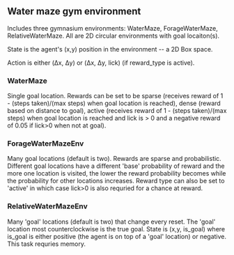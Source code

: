 ## Water maze gym environment 

Includes three gymnasium environments: WaterMaze, ForageWaterMaze, RelativeWaterMaze. All are 2D circular environments with goal locaiton(s). 

State is the agent's (x,y) position in the environment -- a 2D Box space.

Action is either (Δx, Δy) or (Δx, Δy, lick) (if reward_type is active).



### WaterMaze
Single goal location. Rewards can be set to be sparse (receives reward of 1 - (steps taken)/(max steps) when goal location is reached), dense (reward based on distance to goal), active (receives reward of 1 - (steps taken)/(max steps) when goal location is reached and lick is > 0 and a negative reward of 0.05 if lick>0 when not at goal).

### ForageWaterMazeEnv
Many goal locations (default is two). Rewards are sparse and probabilistic. Different goal locations have a different 'base' probability of reward and the more one location is visited, the lower the reward probability becomes while the probability for other locations increases. Reward type can also be set to 'active' in which case lick>0 is also requried for a chance at reward.

### RelativeWaterMazeEnv
Many 'goal' locations (default is two) that change every reset. The 'goal' location most counterclockwise is the true goal. State is (x,y, is_goal) where is_goal is either positive (the agent is on top of a 'goal' location) or negative. This task requries memory. 
